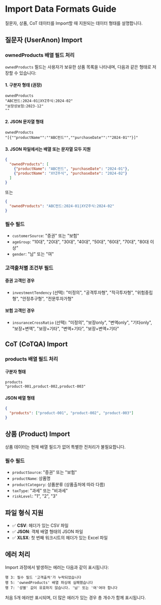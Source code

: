 # Import Data Formats Guide

질문자, 상품, CoT 데이터를 Import할 때 지원되는 데이터 형태를 설명합니다.

## 질문자 (UserAnon) Import

### ownedProducts 배열 필드 처리

`ownedProducts` 필드는 사용자가 보유한 상품 목록을 나타내며, 다음과 같은 형태로 저장할 수 있습니다:

#### 1. 구분자 형태 (권장)
```csv
ownedProducts
"ABC펀드:2024-01|XYZ주식:2024-02"
"보장성보험:2023-12"
""
```

#### 2. JSON 문자열 형태
```csv
ownedProducts
"[{""productName"":""ABC펀드"",""purchaseDate"":""2024-01""}]"
```

#### 3. JSON 파일에서는 배열 또는 문자열 모두 지원
```json
{
  "ownedProducts": [
    {"productName": "ABC펀드", "purchaseDate": "2024-01"},
    {"productName": "XYZ주식", "purchaseDate": "2024-02"}
  ]
}
```

또는

```json
{
  "ownedProducts": "ABC펀드:2024-01|XYZ주식:2024-02"
}
```

### 필수 필드
- `customerSource`: "증권" 또는 "보험"
- `ageGroup`: "10대", "20대", "30대", "40대", "50대", "60대", "70대", "80대 이상"
- `gender`: "남" 또는 "여"

### 고객출처별 조건부 필드
#### 증권 고객인 경우
- `investmentTendency` (선택): "미정의", "공격투자형", "적극투자형", "위험중립형", "안정추구형", "전문투자가형"

#### 보험 고객인 경우
- `insuranceCrossRatio` (선택): "미정의", "보장only", "변액only", "기타only", "보장+변액", "보장+기타", "변액+기타", "보장+변액+기타"

## CoT (CoTQA) Import

### products 배열 필드 처리

#### 구분자 형태
```csv
products
"product-001,product-002,product-003"
```

#### JSON 배열 형태
```json
{
  "products": ["product-001", "product-002", "product-003"]
}
```

## 상품 (Product) Import

상품 데이터는 현재 배열 필드가 없어 특별한 전처리가 불필요합니다.

### 필수 필드
- `productSource`: "증권" 또는 "보험"
- `productName`: 상품명
- `productCategory`: 상품분류 (상품출처에 따라 다름)
- `taxType`: "과세" 또는 "비과세"
- `riskLevel`: "1", "2", "3"

## 파일 형식 지원

- ✅ **CSV**: 헤더가 있는 CSV 파일
- ✅ **JSON**: 객체 배열 형태의 JSON 파일  
- ✅ **XLSX**: 첫 번째 워크시트의 헤더가 있는 Excel 파일

## 에러 처리

Import 과정에서 발생하는 에러는 다음과 같이 표시됩니다:

```
행 3: 필수 필드 '고객출처'가 누락되었습니다
행 5: 'ownedProducts' 배열 파싱에 실패했습니다  
행 7: '성별' 값이 유효하지 않습니다. '남' 또는 '여'여야 합니다
```

처음 5개 에러만 표시되며, 더 많은 에러가 있는 경우 총 개수가 함께 표시됩니다.
